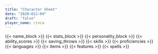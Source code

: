 ```yaml
---
title: "Character Sheet"
date: "2020–012–09"
draft: "false"
player_name: rinca
---
```


{{< name_block >}}
{{< stats_block >}}
{{< personality_block >}}
{{< ability_scores >}}
{{< saving_throws >}}
{{< skills >}}
{{< proficiencies >}}
{{< languages >}}
{{< items >}}
{{< features >}}
{{< spells >}}
